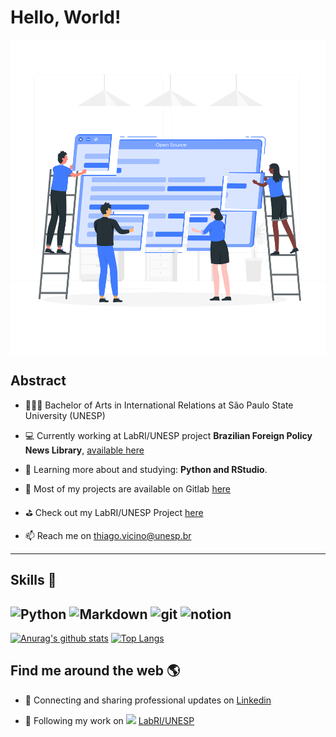 
<!--
Here are some ideas to get you started:
https://coolors.co/1f363d-40798c-70a9a1-9ec1a3-cfe0c3

- 🔭 I’m currently working on ...
- 🌱 I’m currently learning ...
- 👯 I’m looking to collaborate on ...
- 🤔 I’m looking for help with ...
- 💬 Ask me about ...
- 📫 How to reach me: ...
- 😄 Pronouns: ...
- ⚡ Fun fact: ...
-->
# Hello, World!
<p align="center">
  <span>
    <img align="center" width="510" src="Open source-rafiki.svg" />
  </a>
</p>

## Abstract

- 👨🏻‍🎓 Bachelor of Arts in International Relations at São Paulo State University (UNESP)

- 💻 Currently working at LabRI/UNESP project **Brazilian Foreign Policy News Library**, [available here](https://hemerotecapeb.lantri.org/recoll/)

- 📖 Learning more about and studying: **Python and RStudio**.

- 🦊 Most of my projects are available on Gitlab [here](https://gitlab.com/thiagovicino)

- ⛳️ Check out my LabRI/UNESP Project [here](https://labriunesp.org/docs/projetos/dados/hemeroteca-peb/info)

- 📫 Reach me on [thiago.vicino@unesp.br](mailto:thiago.vicino@unesp.br)

-----

## Skills 🔧

![Python](https://camo.githubusercontent.com/27250b9f428b32314f8610e1a996939cc116da5f8c4d8a2f8ed37104275085b8/68747470733a2f2f696d672e736869656c64732e696f2f62616467652f507974686f6e2d3134333534433f7374796c653d666f722d7468652d6261646765266c6f676f3d707974686f6e266c6f676f436f6c6f723d7768697465) ![Markdown](https://camo.githubusercontent.com/510a057988cb5216f5d297ee202f6a08fa179798926cea28e95910f6b8ca5535/68747470733a2f2f696d672e736869656c64732e696f2f62616467652f4d61726b646f776e2d3030303030303f7374796c653d666f722d7468652d6261646765266c6f676f3d6d61726b646f776e266c6f676f436f6c6f723d7768697465)
![git](https://camo.githubusercontent.com/561f3d4fd727fcca82984c91a65eca069ff34a435072158f6947c4ca52370eae/68747470733a2f2f696d672e736869656c64732e696f2f62616467652f2d4769742d4630353033323f7374796c653d666c61742d737175617265266c6f676f3d676974266c6f676f436f6c6f723d7768697465) ![notion](https://camo.githubusercontent.com/18a8c410d376e898044da2f57db74cac44a5d638983a8c6647ed5ca1fb0c0e60/68747470733a2f2f696d672e736869656c64732e696f2f62616467652f4e6f74696f6e2d2532333030303030302e7376673f7374796c653d666c6174266c6f676f3d6e6f74696f6e266c6f676f436f6c6f723d7768697465)
-----

[![Anurag's github stats](https://github-readme-stats.vercel.app/api?username=thiagovicino&show_icons=true&count_private=true&show_icons=true&custom_title=Github%20Status&hide=issues)](https://github.com/anuraghazra/github-readme-stats)
[![Top Langs](https://github-readme-stats.vercel.app/api/top-langs/?username=thiagovicino)](https://github.com/anuraghazra/github-readme-stats)

## Find me around the web 🌎

- 🔗 Connecting and sharing professional updates on [Linkedin](https://www.linkedin.com/in/thiago-vicino)

- 💼 Following my work on <a href="https://labriunesp.org"><img src="https://cdn-icons-png.flaticon.com/512/408/408168.png" width="16"></img></a> [LabRI/UNESP](https://labriunesp.org)
